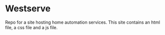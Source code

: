 # Westserve
Repo for a site hosting home automation services.
This site contains an html file, a css file and a js file.
